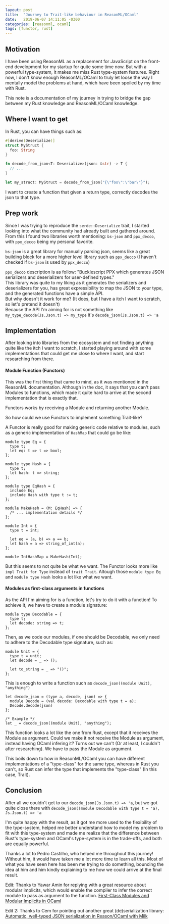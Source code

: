 ```yaml
---
layout: post
title:  "Journey to Trait-like behaviour in ReasonML/OCaml"
date:   2019-06-07 14:11:05 -0300
categories: [reasonml, ocaml]
tags: [functor, rust]
---
```

## Motivation
I have been using ReasonML as a replacement for JavaScript on the front-end development for my startup for quite some time now. But with a powerful type-system, it makes me miss Rust type-system features.
Right now, I don't know enough ReasonML/OCaml to truly let loose the way I mentally model the problems at hand, which have been spoiled by my time with Rust.

This note is a documentation of my journey in trying to bridge the gap between my Rust knowledge and ReasonML/OCaml knowledge.

## Where I want to get
In Rust, you can have things such as:
```rust
#[derive(Deserialize)]
struct MyStruct {
  foo: String
}

fn decode_from_json<T: Deserialize>(json: &str) -> T {
  // ...
}

let my_struct: MyStruct = decode_from_json("{\"foo\":\"bar\"}");
```

I want to create a function that given a return type, correctly decodes the json to that type.

## Prep work
Since I was trying to reproduce the `serde::Deserialize` trait, I started looking into what the community had already built and gathered around.  
From this I found two libraries worth mentioning: `bs-json` and `ppx_decco`, with `ppx_decco` being my personal favorite.  

`bs-json` is a great library for manually parsing json, seems like a great building block for a more higher level library such as `ppx_decco` (I haven't checked if `bs-json` is used by `ppx_decco`)

`ppx_decco` description is as follow: "Bucklescript PPX which generates JSON serializers and deserializers for user-defined types."  
This library was quite to my liking as it generates the serializers and deserializers for you, has great expressibility to map the JSON to your type, and the generated functions have a simple API.  
But why doesn't it work for me? (It does, but I have a itch I want to scratch, so let's pretend it doesn't)  
Because the API I'm aiming for is not something like `my_type_decode(Js.Json.t) => my_type` it's `decode_json(Js.Json.t) => 'a`

## Implementation
After looking into libraries from the ecosystem and not finding anything quite like the itch I want to scratch, I started playing around with some implementations that could get me close to where I want, and start researching from there.

#### Module Function (Functors)
This was the first thing that came to mind, as it was mentioned in the ReasonML
documentation. Although in the doc, it says that you can't pass Modules to functions, which made it quite hard to arrive at the second implementation that is exactly that.

Functors works by receiving a Module and returning another Module.

So how could we use Functors to implement something Trait-like?

A Functor is really good for making generic code relative to modules, such as a generic implementation of `HashMap` that could go be like:
```reasonml
module type Eq = {
  type t;
  let eq: t => t => bool;
};

module type Hash = {
  type t;
  let hash: t => string;
};

module type EqHash = {
  include Eq;
  include Hash with type t := t;
};

module MakeHash = (M: EqHash) => {
  /* ... implementation details */
};

module Int = {
  type t = int;
  
  let eq = (a, b) => a == b;
  let hash = a => string_of_int(a);
};

module IntHashMap = MakeHash(Int);
```

But this seems to not quite be what we want. The Functor looks more like `impl Trait for Type` instead of `trait Trait`. Altough those `module type Eq` and `module type Hash` looks a lot like what we want.


#### Modules as first-class arguments in functions

As the API I'm aiming for is a function, let's try to do it with a function! To achieve it, we have to create a module signature:

```reasonml
module type Decodable = {
  type t;
  let decode: string => t;
};
```

Then, as we code our modules, if one should be Decodable, we only need to adhere to the Decodable type signature, such as:

```reasonml
module Unit = {
  type t = unit;
  let decode = _ => ();

  let to_string = _ => "()";
};
```

This is enough to write a function such as `decode_json((module Unit), "anything")`

```reasonml
let decode_json = (type a, decode, json) => {
  module Decode = (val decode: Decodable with type t = a);
  Decode.decode(json)
};

/* Example */
let _ = decode_json((module Unit), "anything");
```

This function looks a lot like the one from Rust, except that it receives the Module as argument. Could we make it not receive the Module as argument, instead having OCaml infering it? Turns out we can't (Or at least, I couldn't after researching). We have to pass the Module as argument.  

This boils down to how in ReasonML/OCaml you can have different implementations of a "type-class" for the same type, whereas in Rust you can't, so Rust can infer the type that implements the "type-class" (In this case, Trait).

## Conclusion
After all we couldn't get to our `decode_json(Js.Json.t) => 'a`, but we got quite close there with `decode_json((module Decodable with type t = 'a), Js.Json.t) => 'a`

I'm quite happy with the result, as it got me more used to the flexibility of the type-system, helped me better understand how to model my problem to fit with this type-system and made me realize that the difference between Rust's type-system and OCaml's type-system is in the trade-offs, and both are equally powerful.

Thanks a lot to Pedro Castilho, who helped me throughout this journey! Without him, it would have taken me a lot more time to learn all this. Most of what you have seen here has been me trying to do something, bouncing the idea at him and him kindly explaining to me how we could arrive at the final result.


Edit: Thanks to Yawar Amin for replying with a great resource about modular
implicits, which would enable the compiler to infer the correct module to pass
as argument to the function. [First-Class Modules and Modular Implicits in
OCaml](https://tycon.github.io/modular-implicits.html)

Edit 2: Thanks to Cem for pointing out another great (de)serialization library:
[Automatic, well-typed JSON serialization in Reason/OCaml with Milk](https://jaredforsyth.com/posts/announcing-milk/)
